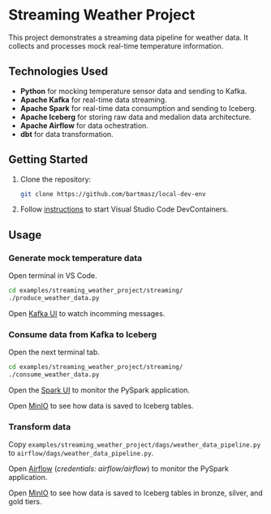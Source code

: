 # Streaming Weather Project

This project demonstrates a streaming data pipeline for weather data. It collects and processes mock real-time temperature information.

## Technologies Used

- **Python** for mocking temperature sensor data and sending to Kafka.
- **Apache Kafka** for real-time data streaming.
- **Apache Spark** for real-time data consumption and sending to Iceberg.
- **Apache Iceberg** for storing raw data and medalion data architecture.
- **Apache Airflow** for data ochestration.
- **dbt** for data transformation.

## Getting Started

1. Clone the repository:

    ```sh
    git clone https://github.com/bartmasz/local-dev-env
    ```

2. Follow [instructions](../../README.md) to start Visual Studio Code DevContainers.

## Usage

### Generate mock temperature data

Open terminal in VS Code.

```bash
cd examples/streaming_weather_project/streaming/
./produce_weather_data.py
```

Open [Kafka UI](http://localhost:8083/ui/clusters/local-kafka/all-topics/weather-data) to watch incomming messages.

### Consume data from Kafka to Iceberg

Open the next terminal tab.

```bash
cd examples/streaming_weather_project/streaming/
./consume_weather_data.py
```

Open the [Spark UI](http://localhost:4040) to monitor the PySpark application.

Open [MinIO](http://localhost:9001/browser/iceberg-warehouse) to see how data is saved to Iceberg tables.

### Transform data

Copy `examples/streaming_weather_project/dags/weather_data_pipeline.py` to `airflow/dags/weather_data_pipeline.py`.

Open [Airflow](http://localhost:8080) (*credentials: airflow/airflow*) to monitor the PySpark application.

Open [MinIO](http://localhost:9001/browser/iceberg-warehouse) to see how data is saved to Iceberg tables in bronze, silver, and gold tiers.
